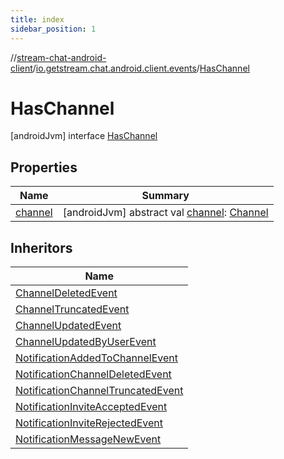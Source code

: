 ```yaml
---
title: index
sidebar_position: 1
---
```

//[stream-chat-android-client](../../../index.md)/[io.getstream.chat.android.client.events](../index.md)/[HasChannel](index.md)



# HasChannel  
 [androidJvm] interface [HasChannel](index.md)   


## Properties  
  
|  Name |  Summary | 
|---|---|
| <a name="io.getstream.chat.android.client.events/HasChannel/channel/#/PointingToDeclaration/"></a>[channel](channel.md)| <a name="io.getstream.chat.android.client.events/HasChannel/channel/#/PointingToDeclaration/"></a> [androidJvm] abstract val [channel](channel.md): [Channel](../../io.getstream.chat.android.client.models/Channel/index.md)   <br/>|


## Inheritors  
  
|  Name | 
|---|
| <a name="io.getstream.chat.android.client.events/ChannelDeletedEvent///PointingToDeclaration/"></a>[ChannelDeletedEvent](../ChannelDeletedEvent/index.md)|
| <a name="io.getstream.chat.android.client.events/ChannelTruncatedEvent///PointingToDeclaration/"></a>[ChannelTruncatedEvent](../ChannelTruncatedEvent/index.md)|
| <a name="io.getstream.chat.android.client.events/ChannelUpdatedEvent///PointingToDeclaration/"></a>[ChannelUpdatedEvent](../ChannelUpdatedEvent/index.md)|
| <a name="io.getstream.chat.android.client.events/ChannelUpdatedByUserEvent///PointingToDeclaration/"></a>[ChannelUpdatedByUserEvent](../ChannelUpdatedByUserEvent/index.md)|
| <a name="io.getstream.chat.android.client.events/NotificationAddedToChannelEvent///PointingToDeclaration/"></a>[NotificationAddedToChannelEvent](../NotificationAddedToChannelEvent/index.md)|
| <a name="io.getstream.chat.android.client.events/NotificationChannelDeletedEvent///PointingToDeclaration/"></a>[NotificationChannelDeletedEvent](../NotificationChannelDeletedEvent/index.md)|
| <a name="io.getstream.chat.android.client.events/NotificationChannelTruncatedEvent///PointingToDeclaration/"></a>[NotificationChannelTruncatedEvent](../NotificationChannelTruncatedEvent/index.md)|
| <a name="io.getstream.chat.android.client.events/NotificationInviteAcceptedEvent///PointingToDeclaration/"></a>[NotificationInviteAcceptedEvent](../NotificationInviteAcceptedEvent/index.md)|
| <a name="io.getstream.chat.android.client.events/NotificationInviteRejectedEvent///PointingToDeclaration/"></a>[NotificationInviteRejectedEvent](../NotificationInviteRejectedEvent/index.md)|
| <a name="io.getstream.chat.android.client.events/NotificationMessageNewEvent///PointingToDeclaration/"></a>[NotificationMessageNewEvent](../NotificationMessageNewEvent/index.md)|

